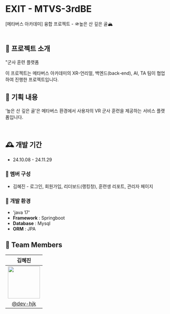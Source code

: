 # EXIT - MTVS-3rdBE
[메타버스 아카데미] 융합 프로젝트 - 🪖높은 산 깊은 골🏔️ <br><br>

## 💫 프로젝트 소개 ##
"군사 훈련 플랫폼 <p>
이 프로젝트는 메타버스 아카데미의 XR-언리얼, 백엔드(back-end), AI, TA 팀이 협업하여 진행한 프로젝트입니다. <br>


## 🚀 기획 내용 ##
‘높은 산 깊은 골’은 메타버스 환경에서 사용자의 VR 군사 훈련을 제공하는 서비스 플랫폼입니다. <p><br>

## 🕰️ 개발 기간 
* 24.10.08 - 24.11.29

### 🐣 멤버 구성 
- 김혜진 - 로그인, 회원가입, 리더보드(랭킹창), 훈련생 리포트, 관리자 페이지 

### 📢 개발 환경
- 'java 17'
- **Framework** : Springboot
- **Database** : Mysql 
- **ORM** : JPA

## :busts_in_silhouette: Team Members ##

|                                               김혜진                                              |                                                              
|:-----------------------------------------------------------------------------------------------:|
| <img src = "https://avatars.githubusercontent.com/u/173024446?v=4" width = "100" height = "100"> | 
|                            [@dev-hjk](https://github.com/dev-hjk)                               |
